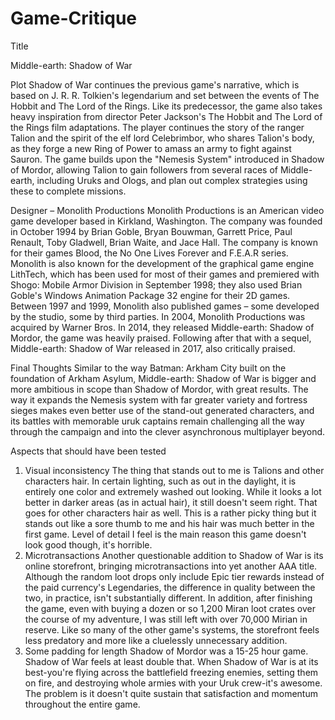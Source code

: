 # Game-Critique

Title

Middle-earth: Shadow of War 

Plot
Shadow of War continues the previous game's narrative, which is based on J. R. R. Tolkien's legendarium and set between the events of The Hobbit and The Lord of the Rings. Like its predecessor, the game also takes heavy inspiration from director Peter Jackson's The Hobbit and The Lord of the Rings film adaptations. The player continues the story of the ranger Talion and the spirit of the elf lord Celebrimbor, who shares Talion's body, as they forge a new Ring of Power to amass an army to fight against Sauron. The game builds upon the "Nemesis System" introduced in Shadow of Mordor, allowing Talion to gain followers from several races of Middle-earth, including Uruks and Ologs, and plan out complex strategies using these to complete missions.

Designer – Monolith Productions
Monolith Productions is an American video game developer based in Kirkland, Washington. The company was founded in October 1994 by Brian Goble, Bryan Bouwman, Garrett Price, Paul Renault, Toby Gladwell, Brian Waite, and Jace Hall. The company is known for their games Blood, the No One Lives Forever and F.E.A.R series. Monolith is also known for the development of the graphical game engine LithTech, which has been used for most of their games and premiered with Shogo: Mobile Armor Division in September 1998; they also used Brian Goble's Windows Animation Package 32 engine for their 2D games. Between 1997 and 1999, Monolith also published games – some developed by the studio, some by third parties. In 2004, Monolith Productions was acquired by Warner Bros. In 2014, they released Middle-earth: Shadow of Mordor, the game was heavily praised. Following after that with a sequel, Middle-earth: Shadow of War released in 2017, also critically praised.

Final Thoughts
Similar to the way Batman: Arkham City built on the foundation of Arkham Asylum, Middle-earth: Shadow of War is bigger and more ambitious in scope than Shadow of Mordor, with great results. The way it expands the Nemesis system with far greater variety and fortress sieges makes even better use of the stand-out generated characters, and its battles with memorable uruk captains remain challenging all the way through the campaign and into the clever asynchronous multiplayer beyond.

Aspects that should have been tested
1.	Visual inconsistency
The thing that stands out to me is Talions and other characters hair. In certain lighting, such as out in the daylight, it is entirely one color and extremely washed out looking. While it looks a lot better in darker areas (as in actual hair), it still doesn't seem right. That goes for other characters hair as well. This is a rather picky thing but it stands out like a sore thumb to me and his hair was much better in the first game. Level of detail I feel is the main reason this game doesn't look good though, it's horrible.
2.	Microtransactions
Another questionable addition to Shadow of War is its online storefront, bringing microtransactions into yet another AAA title. Although the random loot drops only include Epic tier rewards instead of the paid currency's Legendaries, the difference in quality between the two, in practice, isn't substantially different. In addition, after finishing the game, even with buying a dozen or so 1,200 Miran loot crates over the course of my adventure, I was still left with over 70,000 Mirian in reserve. Like so many of the other game's systems, the storefront feels less predatory and more like a cluelessly unnecessary addition.
3.	Some padding for length
Shadow of Mordor was a 15-25 hour game. Shadow of War feels at least double that. When Shadow of War is at its best-you're flying across the battlefield freezing enemies, setting them on fire, and destroying whole armies with your Uruk crew-it's awesome. The problem is it doesn't quite sustain that satisfaction and momentum throughout the entire game.
